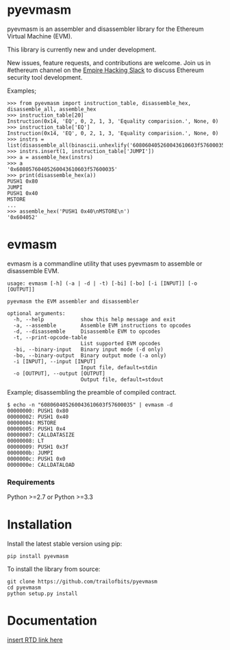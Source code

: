 # pyevmasm

pyevmasm is an assembler and disassembler library for the Ethereum Virtual Machine (EVM).

This library is currently new and under development.

New issues, feature requests, and contributions are welcome. Join us in #ethereum channel on the [Empire Hacking Slack](https://empireslacking.herokuapp.com) to discuss Ethereum security tool development.


Examples;
```
>>> from pyevmasm import instruction_table, disassemble_hex, disassemble_all, assemble_hex
>>> instruction_table[20]
Instruction(0x14, 'EQ', 0, 2, 1, 3, 'Equality comparision.', None, 0)
>>> instruction_table['EQ']
Instruction(0x14, 'EQ', 0, 2, 1, 3, 'Equality comparision.', None, 0)
>>> instrs = list(disassemble_all(binascii.unhexlify('608060405260043610603f57600035')))
>>> instrs.insert(1, instruction_table['JUMPI'])
>>> a = assemble_hex(instrs)
>>> a
'0x60805760405260043610603f57600035'
>>> print(disassemble_hex(a))
PUSH1 0x80
JUMPI
PUSH1 0x40
MSTORE
...
>>> assemble_hex('PUSH1 0x40\nMSTORE\n')
'0x604052'
```

# evmasm
evmasm is a commandline utility that uses pyevmasm to assemble or disassemble EVM.

```
usage: evmasm [-h] (-a | -d | -t) [-bi] [-bo] [-i [INPUT]] [-o [OUTPUT]]

pyevmasm the EVM assembler and disassembler

optional arguments:
  -h, --help            show this help message and exit
  -a, --assemble        Assemble EVM instructions to opcodes
  -d, --disassemble     Disassemble EVM to opcodes
  -t, --print-opcode-table
                        List supported EVM opcodes
  -bi, --binary-input   Binary input mode (-d only)
  -bo, --binary-output  Binary output mode (-a only)
  -i [INPUT], --input [INPUT]
                        Input file, default=stdin
  -o [OUTPUT], --output [OUTPUT]
                        Output file, default=stdout
```


Example; disassembling the preamble of compiled contract.
```
$ echo -n "608060405260043610603f57600035" | evmasm -d
00000000: PUSH1 0x80
00000002: PUSH1 0x40
00000004: MSTORE
00000005: PUSH1 0x4
00000007: CALLDATASIZE
00000008: LT
00000009: PUSH1 0x3f
0000000b: JUMPI
0000000c: PUSH1 0x0
0000000e: CALLDATALOAD
```
### Requirements
Python >=2.7 or Python >=3.3

# Installation

Install the latest stable version using pip:
```
pip install pyevmasm
```

To install the library from source:
```
git clone https://github.com/trailofbits/pyevmasm
cd pyevmasm
python setup.py install
```

# Documentation
[insert RTD link here]()

